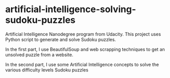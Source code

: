 # artificial-intelligence-solving-sudoku-puzzles
Artificial Intelligence Nanodegree program from Udacity. This project uses Python script to generate and solve Sudoku puzzles.

In the first part, I use BeautifulSoup and web scrapping techniques to get an unsolved puzzle from a website.

In the second part, I use some Artificial Intelligence concepts to solve the various difficulty levels Sudoku puzzles
